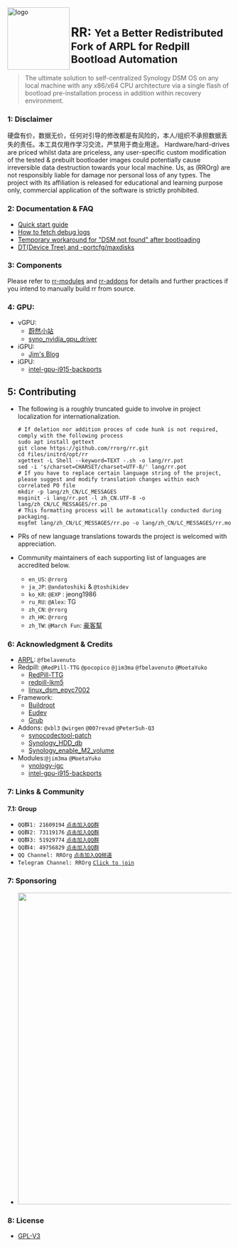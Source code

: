<img src="https://avatars.githubusercontent.com/u/151816514?s=200&v=4" alt="logo" width="140" height="140" align="left" />

<h1>RR: <small>Yet a Better Redistributed Fork of ARPL for Redpill Bootload Automation</small></h1>


> The ultimate solution to self-centralized Synology DSM OS on any local machine with any x86/x64 CPU architecture via a single flash of bootload pre-installation process in addition within recovery environment.

### 1: Disclaimer
硬盘有价，数据无价，任何对引导的修改都是有风险的，本人/组织不承担数据丢失的责任。本工具仅用作学习交流，严禁用于商业用途。
Hardware/hard-drives are priced whilst data are priceless, any user-specific custom modification of the tested & prebuilt bootloader images could potentially cause irreversible data destruction towards your local machine. Us, as (RROrg) are not responsibly liable for damage nor personal loss of any types. The project with its affiliation is released for educational and learning purpose only, commercial application of the software is strictly prohibited.


### 2: Documentation & FAQ

- [Quick start guide](./guide.md)
- [How to fetch debug logs](https://github.com/rrorg/rr/issues/173)
- [Temporary workaround for "DSM not found" after bootloading](https://github.com/rrorg/rr/issues/175)
- [DT(Device Tree) and -portcfg/maxdisks](https://github.com/rrorg/rr/issues/226)

### 3: Components

Please refer to [rr-modules](https://github.com/RROrg/rr-modules) and [rr-addons](https://github.com/RROrg/rr-addons) for details and further practices if you intend to manually build rr from source.

### 4: GPU: 

- vGPU:
  - [蔚然小站](https://blog.kkk.rs/) 
  - [syno_nvidia_gpu_driver](https://github.com/pdbear/syno_nvidia_gpu_driver/)
- iGPU:
  - [Jim's Blog](https://jim.plus/)
- iGPU:
  - [intel-gpu-i915-backports](https://github.com/MoetaYuko/intel-gpu-i915-backports)

## 5: Contributing

- The following is a roughly truncated guide to involve in project localization for internationalization.

  ```shell
  # If deletion nor addition proces of code hunk is not required, comply with the following process
  sudo apt install gettext
  git clone https://github.com/rrorg/rr.git
  cd files/initrd/opt/rr
  xgettext -L Shell --keyword=TEXT -.sh -o lang/rr.pot
  sed -i 's/charset=CHARSET/charset=UTF-8/' lang/rr.pot
  # If you have to replace certain language string of the project, please suggest and modify translation changes within each correlated PO file
  mkdir -p lang/zh_CN/LC_MESSAGES
  msginit -i lang/rr.pot -l zh_CN.UTF-8 -o lang/zh_CN/LC_MESSAGES/rr.po
  # This formatting process will be automatically conducted during packaging.
  msgfmt lang/zh_CN/LC_MESSAGES/rr.po -o lang/zh_CN/LC_MESSAGES/rr.mo
  ```

- PRs of new language translations towards the project is welcomed with appreciation.

- Community maintainers of each supporting list of languages are accredited below.

  - `en_US`: `@rrorg`
  - `ja_JP`: `@andatoshiki` & `@toshikidev`
  - `ko_KR`:  `@EXP` : jeong1986
  - `ru_RU`: `@Alex`: TG
  - `zh_CN`: `@rrorg`
  - `zh_HK`: `@rrorg`
  - `zh_TW`: `@March Fun`: [豪客幫](<https://cyber.suma.tw/>)

### 6: Acknowledgment & Credits

- [ARPL](https://github.com/fbelavenuto/arpl): `@fbelavenuto`
- Redpill: `@RedPill-TTG` `@pocopico` `@jim3ma` `@fbelavenuto` `@MoetaYuko`
  - [RedPill-TTG](https://github.com/RedPill-TTG)
  - [redpill-lkm5](https://github.com/XPEnology-Community/redpill-lkm5)
  - [linux_dsm_epyc7002](https://github.com/MoetaYuko/linux_dsm_epyc7002)
- Framework:
  - [Buildroot](https://github.com/buildroot/buildroot)
  - [Eudev](https://github.com/eudev-project/eudev)
  - [Grub](https://git.savannah.gnu.org/git/grub)
- Addons: `@xbl3` `@wirgen` `@007revad` `@PeterSuh-Q3`
  - [synocodectool-patch](https://github.com/xbl3/synocodectool-patch)
  - [Synology_HDD_db](https://github.com/007revad/Synology_HDD_db)
  - [Synology_enable_M2_volume](https://github.com/007revad/Synology_enable_M2_volume)
- Modules:`@jim3ma` `@MoetaYuko`
  - [ynology-igc](https://github.com/jim3ma/synology-igc)
  - [intel-gpu-i915-backports](https://github.com/MoetaYuko/intel-gpu-i915-backports)

### 7: Links & Community

#### 7.1: Group

- `QQ群1: 21609194` [`点击加入QQ群`](https://qm.qq.com/q/YTPvSXfeU0)
- `QQ群2: 73119176` [`点击加入QQ群`](https://qm.qq.com/q/YV1B0NFvWK)
- `QQ群3: 51929774` [`点击加入QQ群`](https://qm.qq.com/q/aVjM3Wb6KY)
- `QQ群4: 49756829` [`点击加入QQ群`](https://qm.qq.com/q/9PHzmZDkqI)
- `QQ Channel: RROrg` [`点击加入QQ频道`](https://pd.qq.com/s/aklqb0uij)
- `Telegram Channel: RROrg` [`Click to join`](https://t.me/RR_Org)

### 7: Sponsoring

- <img src="https://raw.githubusercontent.com/wjz304/wjz304/master/my/buymeacoffee.png" width="700">

### 8: License

- [GPL-V3](https://github.com/RROrg/rr/blob/main/LICENSE)
